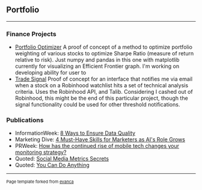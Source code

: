 ## Portfolio

---

### Finance Projects 

- [Portfolio Optimizer](https://github.com/jamesomalley/finance/blob/main/portfolio_optim2.py) A proof of concept of a method to optimize portfolio weighting of various stocks to optimize Sharpe Ratio (measure of return relative to risk). Just numpy and pandas in this one with matplotlib currently for visualizing an Efficient Frontier graph. I'm working on developing ability for user to 
- [Trade Signal](https://github.com/jamesomalley/finance/blob/main/tradesignal.py) Proof of concept for  an interface that notifies me via email when a stock on a Robinhood watchlist hits a set of technical analysis criteria. Uses the Robinhood API, and Talib. Considering I cashed out of Robinhood, this might be the end of this particular project, though the signal functionality could be used for other threshold notifications.

### Publications
- InformationWeek: [8 Ways to Ensure Data Quality](https://www.informationweek.com/big-data/big-data-analytics/8-ways-to-ensure-data-quality/d/d-id/1322239)
- Marketing Dive: [4 Must-Have Skills for Marketers as AI's Role Grows](https://www.marketingdive.com/news/4-must-have-skills-for-marketers-as-ais-role-grows/436687/)
- PRWeek: [How has the continued rise of mobile tech changes your monitoring strategy?](https://www.prweek.com/article/1274227/continued-rise-mobile-tech-changed-monitoring-strategy)
- Quoted: [Social Media Metrics Secrets](https://www.amazon.com/Social-Media-Metrics-Secrets-Lovett-ebook/dp/B005CPJSHO/ref=sr_1_3?dchild=1&keywords=social+media+metrics+secrets&qid=1628785401&sr=8-3)
- Quoted: [You Can Do Anything](https://www.amazon.com/You-Can-Anything-Surprising-Education/dp/031654888X/ref=sr_1_1?dchild=1&keywords=you+can+do+anything+george+anders&qid=1628785471&sr=8-1)



---
<p style="font-size:11px">Page template forked from <a href="https://github.com/evanca/quick-portfolio">evanca</a></p>
<!-- Remove above link if you don't want to attibute -->
